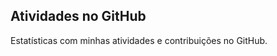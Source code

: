 ## Atividades no GitHub
Estatísticas com minhas atividades e contribuições no GitHub.

<!--START_SECTION:activity-->
<!--END_SECTION:activity-->

